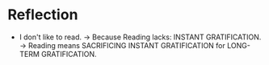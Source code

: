 # Reflection

- I don't like to read.
  -> Because Reading lacks: INSTANT GRATIFICATION.
  -> Reading means SACRIFICING INSTANT GRATIFICATION for LONG-TERM GRATIFICATION.
